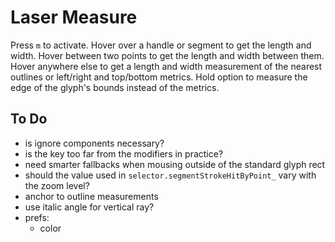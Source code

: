 # Laser Measure

Press `m` to activate. Hover over a handle or segment to get the length and width. Hover between two points to get the length and width between them. Hover anywhere else to get a length and width measurement of the nearest outlines or left/right and top/bottom metrics. Hold option to measure the edge of the glyph's bounds instead of the metrics.

## To Do
- is ignore components necessary?
- is the key too far from the modifiers in practice?
- need smarter fallbacks when mousing
  outside of the standard glyph rect
- should the value used in `selector.segmentStrokeHitByPoint_`
  vary with the zoom level?
- anchor to outline measurements
- use italic angle for vertical ray?
- prefs:
  - color